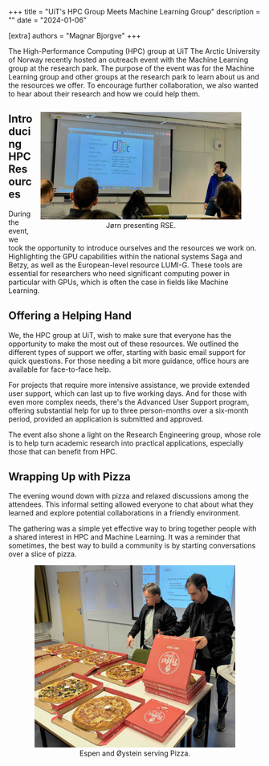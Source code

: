 +++
title = "UiT's HPC Group Meets Machine Learning Group"
description = ""
date = "2024-01-06"

[extra]
authors = "Magnar Bjorgve"
+++


The High-Performance Computing (HPC) group at UiT The Arctic University of Norway recently
hosted an outreach event with the Machine Learning group at the research park.
The purpose of the event was for the Machine Learning group and other groups at
the research park to learn about us and the resources we offer. To
encourage further collaboration, we also wanted to hear about their research and how we could help them.

<figure style="float: right; margin-left: 1em;">
  <img src="/blog/2024-01-outreach-event.jpg" alt="Jørn presenting RSE" width="400px"/>
  <div style="text-align: center;">
    <figcaption style="text-align: center;">Jørn presenting RSE.</figcaption>
  </div>
</figure>


## Introducing HPC Resources

During the event, we took the opportunity to introduce ourselves and the
resources we work on. Highlighting the GPU capabilities within the national systems Saga
and Betzy, as well as the European-level resource LUMI-G. These tools are essential for
researchers who need significant computing power in particular with GPUs, which is often
the case in fields like Machine Learning.

## Offering a Helping Hand

We, the HPC group at UiT, wish to make sure that everyone has the opportunity
to make the most out of these resources. We outlined the different types of support we
offer, starting with basic email support for quick questions. For those needing a bit more
guidance, office hours are available for face-to-face help.

For projects that require more intensive assistance, we provide extended user support,
which can last up to five working days. And for those with even more complex needs,
there's the Advanced User Support program, offering substantial help for up to three
person-months over a six-month period, provided an application is submitted and approved.

The event also shone a light on the Research Engineering group, whose role is to help turn academic research into practical applications, especially those that can benefit from HPC.

## Wrapping Up with Pizza

The evening wound down with pizza and relaxed discussions among the attendees. This
informal setting allowed everyone to chat about what they learned and explore potential
collaborations in a friendly environment.


The gathering was a simple yet effective way to bring together people with a shared
interest in HPC and Machine Learning. It was a reminder that sometimes, the best way to
build a community is by starting conversations over a slice of pizza.


<div style="text-align: center;">
  <img src="/blog/2024-01-outreach-event-pizza.jpg" alt="pizza" width="400px"/>
  <figcaption>Espen and Øystein serving Pizza.</figcaption>
</div>
